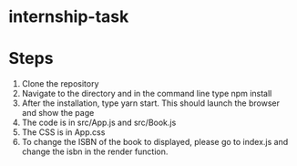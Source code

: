 # internship-task

# Steps
1. Clone the repository
2. Navigate to the directory and in the command line type npm install
3. After the installation, type yarn start. This should launch the browser and show the page
4. The code is in src/App.js and src/Book.js
5. The CSS is in App.css
6. To change the ISBN of the book to displayed, please go to index.js and change the isbn in the render function.
